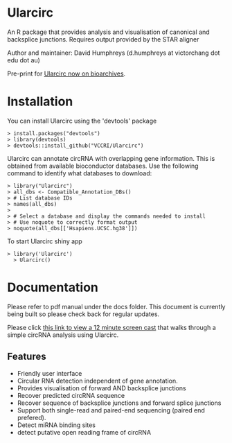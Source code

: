 # Ularcirc
An R package that provides analysis and visualisation of canonical and backsplice junctions.
Requires output provided by the STAR aligner

Author and maintainer: David Humphreys (d.humphreys  at      victorchang  dot   edu   dot    au)

Pre-print for [Ularcirc now on bioarchives](https://www.biorxiv.org/content/early/2018/05/15/318436). 

# Installation
You can install Ularcirc using the 'devtools' package

    > install.packages("devtools")
    > library(devtools)
    > devtools::install_github("VCCRI/Ularcirc")

Ularcirc can annotate circRNA with overlapping gene information. This is obtained from available 
bioconductor databases. Use the following command to identify what databases to download:

    > library("Ularcirc")
    > all_dbs <- Compatible_Annotation_DBs()
    > # List database IDs
    > names(all_dbs)
    >
    > # Select a database and display the commands needed to install
    > # Use noquote to correctly format output
    > noquote(all_dbs[['Hsapiens.UCSC.hg38']])
    
    
To start Ularcirc shiny app

    > library('Ularcirc')
	  > Ularcirc()

	
# Documentation
Please refer to pdf manual under the docs folder. This document is currently being built so please check back for regular updates.

Please click [this link to view a 12 minute screen cast](https://www.youtube.com/watch?v=BQkCurUF2XQ) that walks through a simple circRNA analysis using Ularcirc.


##  Features

* Friendly user interface
* Circular RNA detection independent of gene annotation.
* Provides visualisation of forward AND backsplice junctions
* Recover predicted circRNA sequence
* Recover sequence of backsplice junctions and forward splice junctions
* Support both single-read and paired-end sequencing (paired end prefered).
* Detect miRNA binding sites
* detect putative open reading frame of circRNA
